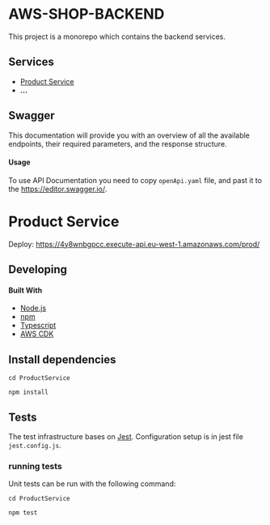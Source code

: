 # AWS-SHOP-BACKEND

This project is a monorepo which contains the backend services.

## Services

- [Product Service](#product-service)
- **_..._**

## Swagger

This documentation will provide you with an overview of all the available endpoints, their required parameters, and the response structure.

#### Usage

To use API Documentation you need to copy `openApi.yaml` file, and past it to the https://editor.swagger.io/.

# Product Service

Deploy: https://4y8wnbgpcc.execute-api.eu-west-1.amazonaws.com/prod/

## Developing

#### Built With

- [Node.js](https://nodejs.org/en/)
- [npm](https://www.npmjs.com/)
- [Typescript](https://www.typescriptlang.org/)
- [AWS CDK](https://aws.amazon.com/cdk/)

## Install dependencies

```shell
cd ProductService

npm install
```

## Tests

The test infrastructure bases on [Jest](https://facebook.github.io/jest/).
Configuration setup is in jest file `jest.config.js`.

### running tests

Unit tests can be run with the following command:

```shell
cd ProductService

npm test
```
